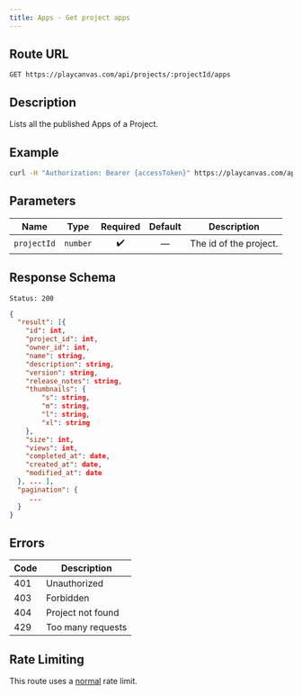 ```yaml
---
title: Apps - Get project apps
---
```


## Route URL

```none
GET https://playcanvas.com/api/projects/:projectId/apps
```

## Description

Lists all the published Apps of a Project.

## Example

```bash
curl -H "Authorization: Bearer {accessToken}" https://playcanvas.com/api/projects/{projectId}/apps
```

## Parameters

| Name        | Type       | Required | Default | Description            |
| ----------- | ---------- | :------: | :-----: | ---------------------- |
| `projectId` | `number`   | ✔️       | —       | The id of the project. |

## Response Schema

```none
Status: 200
```

```json
{
  "result": [{
    "id": int,
    "project_id": int,
    "owner_id": int,
    "name": string,
    "description": string,
    "version": string,
    "release_notes": string,
    "thumbnails": {
        "s": string,
        "m": string,
        "l": string,
        "xl": string
    },
    "size": int,
    "views": int,
    "completed_at": date,
    "created_at": date,
    "modified_at": date
  }, ... ],
  "pagination": {
     ...
  }
}
```

## Errors

| Code | Description       |
| ---- | ----------------- |
| 401  | Unauthorized      |
| 403  | Forbidden         |
| 404  | Project not found |
| 429  | Too many requests |

## Rate Limiting

This route uses a [normal][1] rate limit.

[1]: /user-manual/api#rate-limiting

